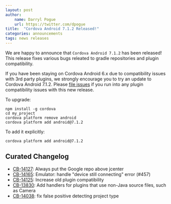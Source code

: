 ```yaml
---
layout: post
author:
    name: Darryl Pogue
    url: https://twitter.com/dpogue
title:  "Cordova Android 7.1.2 Released!"
categories: announcements
tags: news releases
---
```


We are happy to announce that `Cordova Android 7.1.2` has been released! This release fixes various bugs releated to gradle repositories and plugin compatibility.

If you have been staying on Cordova Android 6.x due to compatibility issues with 3rd party plugins, we strongly encourage you to try an update to Cordova Android 7.1.2. Please [file issues](https://github.com/apache/cordova-android/issues) if you run into any plugin compatibility issues with this new release.

To upgrade:

    npm install -g cordova
    cd my_project
    cordova platform remove android
    cordova platform add android@7.1.2

To add it explicitly:

    cordova platform add android@7.1.2

<!--more-->

## Curated Changelog

* [CB-14127](https://issues.apache.org/jira/browse/CB-14127): Always put the Google repo above jcenter
* [CB-14165](https://issues.apache.org/jira/browse/CB-14165): Emulator: handle "device still connecting" error (#457)
* [CB-14125](https://issues.apache.org/jira/browse/CB-14125): Increase old plugin compatibility
* [CB-13830](https://issues.apache.org/jira/browse/CB-13830): Add handlers for plugins that use non-Java source files, such as Camera
* [CB-14038](https://issues.apache.org/jira/browse/CB-14038): fix false positive detecting project type
